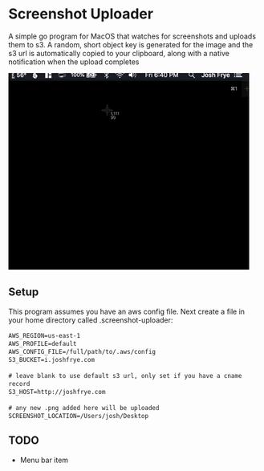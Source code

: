 # Screenshot Uploader

A simple go program for MacOS that watches for screenshots and uploads them to s3. A random, short object key is generated for the image and the s3 url is automatically copied to your clipboard, along with a native notification when the upload completes

![Demo](demo.gif)

## Setup

This program assumes you have an aws config file. Next create a file in your home directory called .screenshot-uploader:

```.env
AWS_REGION=us-east-1
AWS_PROFILE=default
AWS_CONFIG_FILE=/full/path/to/.aws/config
S3_BUCKET=i.joshfrye.com

# leave blank to use default s3 url, only set if you have a cname record
S3_HOST=http://joshfrye.com

# any new .png added here will be uploaded
SCREENSHOT_LOCATION=/Users/josh/Desktop
```

## TODO

- Menu bar item
